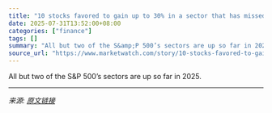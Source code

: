 ```yaml
---
title: "10 stocks favored to gain up to 30% in a sector that has missed this year’s rally"
date: 2025-07-31T13:52:00+08:00
categories: ["finance"]
tags: []
summary: "All but two of the S&amp;P 500’s sectors are up so far in 2025."
source_url: "https://www.marketwatch.com/story/10-stocks-favored-to-gain-up-to-30-in-a-sector-that-has-missed-this-years-rally-d9500804?mod=mw_rss_topstories"
---
```


All but two of the S&amp;P 500’s sectors are up so far in 2025.

---

*来源: [原文链接](https://www.marketwatch.com/story/10-stocks-favored-to-gain-up-to-30-in-a-sector-that-has-missed-this-years-rally-d9500804?mod=mw_rss_topstories)*
